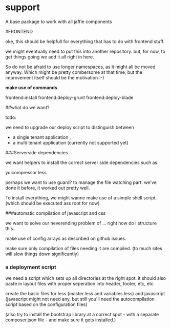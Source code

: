 support
=======

A base package to work with all jaffle components


#FRONTEND

oke, this should be helpfull for everything that has to do with frontend stuff.

we might eventually need to put this into another repository.
but, for now, to get things going we add it all right in here.

So do not be afraid to use longer namespaces, as it might all be moved anyway.
Which might be pretty combersome at that time, but the improvement itself should be the motivation :-)

**make use of commands**

frontend:install
frontend:deploy-grunt
frontend:deploy-blade

##what do we want?

todo:

we need to upgrade our deploy script to distinguish between
 - a single tenant application ,
 - a multi tenant application (currently not supported yet)


###Serverside dependencies

we want helpers to install the correct server side dependencies such as:

yuicompressor
less

perhaps we want to use guard? to manage the file watching part.
we've done it before, it worked out pretty well.

To install everything, we might wanne make use of a simple shell script. (which should be executed ass root for now)


###automatic compilation of javascript and css

we want to solve our neverending problem of ... right how do i structure this..

make use of config arrays as described on github issues.

make sure only compilation of files needing it are compiled. (to much sites will slow things down significantly)



### a deployment script

we need a script which sets up all directories at the right spot.
it should also paste in layout files with proper seperation into header, footer, etc, etc

create the basic files for less (master.less and variables.less) and javascript
(javascript might not need any, but still you'll need the autocompilation script based on the configuration files)

(also try to install the bootstrap library at a correct spot - with a separate composer.json file - and make sure it gets installed.)



